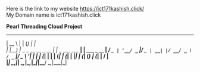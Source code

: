 Here is the link  to my website 
https://ict171kashish.click/<br>
My Domain name is ict171kashish.click

**Pearl Threading Cloud Project**
 _____                      _   _               _           
|  __ \                    | | (_)             | |          
| |__) |_ _ _ __ __ _  __ _| |_ _  ___ ___   __| | ___ _ __ 
|  ___/ _` | '__/ _` |/ _` | __| |/ __/ _ \ / _` |/ _ \ '__|
| |  | (_| | | | (_| | (_| | |_| | (_| (_) | (_| |  __/ |   
|_|   \__,_|_|  \__,_|\__,_|\__|_|\___\___/ \__,_|\___|_|   
                                                          
